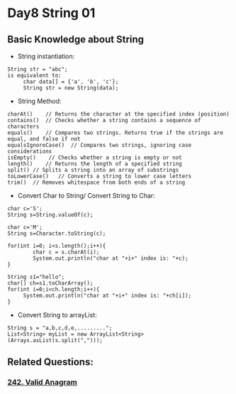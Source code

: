 # Day8 String 01

##  Basic Knowledge about String
- String instantiation:
```
String str = "abc";
is equivalent to:
     char data[] = {'a', 'b', 'c'};
     String str = new String(data);
```

- String Method: 
```
charAt()	// Returns the character at the specified index (position)
contains()	// Checks whether a string contains a sequence of characters
equals()	// Compares two strings. Returns true if the strings are equal, and false if not
equalsIgnoreCase()	// Compares two strings, ignoring case considerations
isEmpty()	 // Checks whether a string is empty or not
length()	// Returns the length of a specified string
split()	// Splits a string into an array of substrings
toLowerCase()	// Converts a string to lower case letters
trim()	// Removes whitespace from both ends of a string
```

- Convert Char to String/ Convert String to Char: 
```
char c='S';  
String s=String.valueOf(c); 

char c='M';    
String s=Character.toString(c);  

for(int i=0; i<s.length();i++){  
        char c = s.charAt(i);  
        System.out.println("char at "+i+" index is: "+c);  
} 

String s1="hello";    
char[] ch=s1.toCharArray();    
for(int i=0;i<ch.length;i++){    
     System.out.println("char at "+i+" index is: "+ch[i]);   
}  
```
- Convert String to arrayList:
```
String s = "a,b,c,d,e,.........";
List<String> myList = new ArrayList<String>(Arrays.asList(s.split(",")));
```

## Related Questions:
### [242. Valid Anagram](https://leetcode.com/problems/valid-anagram/description/)
